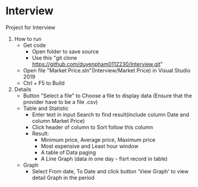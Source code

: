 # Interview
Project for Interview
1. How to run
    * Get code
       - Open folder to save source
       - Use this "git clone https://github.com/duyenpham0112230/Interview.git"
    * Open file "Market Price.sln"(Interview/Market Price) in Visual Studio 2019
    * Ctrl + F5 to Build
2. Details
    * Button "Select a file" to Choose a file to display data (Ensure that the provider have to be a file .csv)
    * Table and Statistic
      - Enter text in input Search to find result(include column Date and column Market Price)
      - Click header of column to Sort follow this column
      - Result:
          + Minimum price, Average price, Maximum price
          + Most expensive and Least hour window
          + A table of Data paging
          + A Line Graph (data in one day - fisrt record in table)
    * Graph
      - Select From date, To Date and click button 'View Graph' to view detail Graph in the period
    
